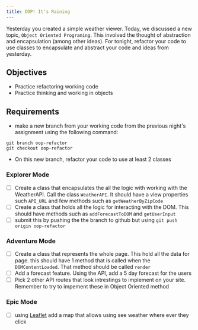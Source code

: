 ```yaml
---
title: OOP! It's Raining
---
```


Yesterday you created a simple weather viewer. Today, we discussed a new topic, `Object Oriented Programing`. This involved the thought of abstraction and encapsulation (among other ideas). For tonight, refactor your code to use classes to encapsulate and abstract your code and ideas from yesterday.

## Objectives

- Practice refactoring working code
- Practice thinking and working in objects

## Requirements

- make a new branch from your working code from the previous night's assignment using the following command:

```
git branch oop-refactor
git checkout oop-refactor
```

- On this new branch, refactor your code to use at least 2 classes

### Explorer Mode

- [ ] Create a class that encapsulates the all the logic with working with the WeatherAPI. Call the class `WeatherAPI`. It should have a view properties such `API_URL` and few methods such as `getWeatherByZipCode`
- [ ] Create a class that holds all the logic for interacting with the DOM. This should have methods such as `addForecastToDOM` and `getUserInput`
- [ ] submit this by pushing the the branch to github but using `git push origin oop-refactor`

### Adventure Mode

- [ ] Create a class that represents the whole page. This hold all the data for page. this should have 1 method that is called when the `DOMContentLoaded`. That method should be called `render`
- [ ] Add a forecast feature. Using the API, add a 5 day forecast for the users
- [ ] Pick 2 other API routes that look intrestings to implement on your site. Remember to try to impement these in Object Oriented method

### Epic Mode

- [ ] using [Leaflet](https://leafletjs.com/) add a map that allows using see weather where ever they click
